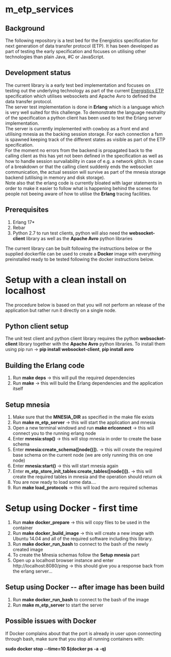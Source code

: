 m_etp_services
==============

Background
--------------
The following repository is a test bed for the Energistics specification for next generation of data transfer protocol (ETP). It has been developed as part of testing the early specification and focuses on utilising other technologies than plain Java, #C or JavaScript. 

Development status
-------------------
The current library is a early test bed implementation and focuses on testing out the underlying technology as part of the current [Energistics ETP](http://www.energistics.org/standards-portfolio/energistics-transfer-protocol) specification which utilises websockets and Apache Avro to defined the data transfer protocol.   
The server test implementation is done in **Erlang** which is a language which is very well suited for this challenge. To demonstrate the language neutrality of the specification a python client has been used to test the Erlang server implementation.  
The server is currently implemented with cowboy as a front end and utilising mnesia as the backing session storage. For each connection a fsm is spawned keeping track of the different states as visible as part of the ETP specification.  
For the moment no errors from the backend is propagated back to the calling client as this has yet not been defined in the specification as well as how to handle session survailability in case of e.g. a network glitch. In case of a breakdown or that the calling client suddenly ends the websocket communication, the actual session will survive as part of the mnesia storage backend (utilising in memory and disk storage).  
Note also that the erlang code is currently bloated with lager statements in order to make it easier to follow what is happening behind the scenes for people not beeing aware of how to utilise the **Erlang** tracing facilities.

Prerequisites
---------------
1. Erlang 17*
2. Rebar
3. Python 2.7 to run test clients, python will also need the **websocket-client** library as well as the **Apache Avro** python libraries

The current library can be built following the instructions below or the supplied dockerfile can be used to create a **Docker** image with everything preinstalled ready to be tested following the docker instructions below.

Setup with a clean install on localhost
================

The procedure below is based on that you will not perform an release of the application but rather run it directly on a single node.

Python client setup
-------------------------

The unit test client and python client library requires the python **websocket-client** library together with the **Apache Avro** python libraries. To install them using pip run ->  **pip install websocket-client**, **pip install avro**


Building the Erlang code
------------------------

1. Run **make deps** -> this will pull the required dependencies 
2. Run **make** -> this will build the Erlang dependencies and the application itself

Setup mnesia
----------------------

1. Make sure that the **MNESIA_DIR** as specified in the make file exists
2. Run **make m_etp_server** -> this will start the application and mnesia
3. Open a new terminal windowd and run **make erlconnect** -> this will connect you to the running erlang node
4. Enter **mnesia:stop()** -> this will stop mnesia in order to create the base schema
5. Enter **mnesia:create_schema([node()]).** -> this will create the required base schema on the current node (we are only running this on one node)
6. Enter **mnesia:start()** -> this will start mnesia again
7. Enter **m_etp_store_init_tables:create_tables([node()]).** -> this will create the required tables in mnesia and the operation should return ok
8. You are now ready to load some data....
9. Run **make load_protocols** -> this will load the avro required schemas

Setup using Docker - first time
====================

1. Run **make docker_prepare** -> this will copy files to be used in the container
2. Run **make docker_build_image** -> this will create a new image with Ubuntu 14.04 and all of the required software including this library.
3. Run **make docker_run_bash** to connect to the bash of the newly created image
4. To create the Mnesia schemas follow the **Setup mnesia** part
5. Open up a localhost browser instance and enter http://localhost:8080/ping -> this should give you a response back from the erlang server...

Setup using Docker -- after image has been build
------------------------

1. Run **make docker_run_bash** to connect to the bash of the image
2. Run **make m_etp_server** to start the server

Possible issues with Docker
------------------------

If Docker complains about that the port is already in user upon connecting through bash, make sure that you stop all running containers with:

**sudo docker stop --time=10 $(docker ps -a -q)**




